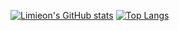 [![Limieon's GitHub stats](https://github-readme-stats.vercel.app/api?username=limieon&count_private=true&show_icons=true&theme=tokyonight)](https://github.com/Limieon/github-readme-stats)
[![Top Langs](https://github-readme-stats.vercel.app/api/top-langs/?username=limieon&theme=tokyonight&layout=compact)](https://github.com/anuraghazra/github-readme-stats)
